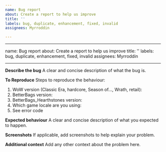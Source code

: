 ```yaml
---
name: Bug report
about: Create a report to help us improve
title: ''
labels: bug, duplicate, enhancement, fixed, invalid
assignees: Myrroddin

---
```


---
name: Bug report
about: Create a report to help us improve
title: ''
labels: bug, duplicate, enhancement, fixed, invalid
assignees: Myrroddin

---

**Describe the bug**
A clear and concise description of what the bug is.

**To Reproduce**
Steps to reproduce the behaviour:
1. WoW version (Classic Era, hardcore, Season of..., Wrath, retail):
2. BetterBags version:
3. BetterBags_Hearthstones version:
4. Which game locale are you using:
5. See error code

**Expected behaviour**
A clear and concise description of what you expected to happen.

**Screenshots**
If applicable, add screenshots to help explain your problem.

**Additional context**
Add any other context about the problem here.
